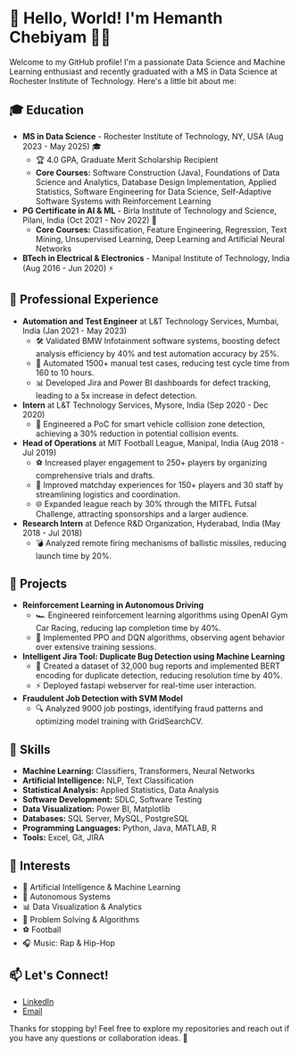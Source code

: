 # 👋 Hello, World! I'm Hemanth Chebiyam 👨‍💻

Welcome to my GitHub profile! I'm a passionate Data Science and Machine Learning enthusiast and recently graduated with a MS in Data Science at Rochester Institute of Technology. Here's a little bit about me:

## 🎓 Education
- **MS in Data Science** - Rochester Institute of Technology, NY, USA (Aug 2023 - May 2025) 🎓
  - 🏆 4.0 GPA, Graduate Merit Scholarship Recipient
  - **Core Courses:** Software Construction (Java), Foundations of Data Science and Analytics, Database Design Implementation, Applied Statistics, Software Engineering for Data Science, Self-Adaptive Software Systems with Reinforcement Learning
- **PG Certificate in AI & ML** - Birla Institute of Technology and Science, Pilani, India (Oct 2021 - Nov 2022) 🧠
  - **Core Courses:** Classification, Feature Engineering, Regression, Text Mining, Unsupervised Learning, Deep Learning and Artificial Neural Networks
- **BTech in Electrical & Electronics** - Manipal Institute of Technology, India (Aug 2016 - Jun 2020) ⚡

## 💼 Professional Experience
- **Automation and Test Engineer** at L&T Technology Services, Mumbai, India (Jan 2021 - May 2023)
  - 🛠️ Validated BMW Infotainment software systems, boosting defect analysis efficiency by 40% and test automation accuracy by 25%.
  - 🚀 Automated 1500+ manual test cases, reducing test cycle time from 160 to 10 hours.
  - 📊 Developed Jira and Power BI dashboards for defect tracking, leading to a 5x increase in defect detection.
- **Intern** at L&T Technology Services, Mysore, India (Sep 2020 - Dec 2020)
  - 🚗 Engineered a PoC for smart vehicle collision zone detection, achieving a 30% reduction in potential collision events.
- **Head of Operations** at MIT Football League, Manipal, India (Aug 2018 - Jul 2019)
  - ⚽ Increased player engagement to 250+ players by organizing comprehensive trials and drafts.
  - 🏅 Improved matchday experiences for 150+ players and 30 staff by streamlining logistics and coordination.
  - 🌐 Expanded league reach by 30% through the MITFL Futsal Challenge, attracting sponsorships and a larger audience.
- **Research Intern** at Defence R&D Organization, Hyderabad, India (May 2018 - Jul 2018)
  - 💣 Analyzed remote firing mechanisms of ballistic missiles, reducing launch time by 20%.

## 🧠 Projects
- **Reinforcement Learning in Autonomous Driving**
  - 🏎️ Engineered reinforcement learning algorithms using OpenAI Gym Car Racing, reducing lap completion time by 40%.
  - 🤖 Implemented PPO and DQN algorithms, observing agent behavior over extensive training sessions.
- **Intelligent Jira Tool: Duplicate Bug Detection using Machine Learning**
  - 🐞 Created a dataset of 32,000 bug reports and implemented BERT encoding for duplicate detection, reducing resolution time by 40%.
  - ⚡ Deployed fastapi webserver for real-time user interaction.
- **Fraudulent Job Detection with SVM Model**
  - 🔍 Analyzed 9000 job postings, identifying fraud patterns and optimizing model training with GridSearchCV.

## 🔧 Skills
- **Machine Learning:** Classifiers, Transformers, Neural Networks
- **Artificial Intelligence:** NLP, Text Classification
- **Statistical Analysis:** Applied Statistics, Data Analysis
- **Software Development:** SDLC, Software Testing
- **Data Visualization:** Power BI, Matplotlib
- **Databases:** SQL Server, MySQL, PostgreSQL
- **Programming Languages:** Python, Java, MATLAB, R
- **Tools:** Excel, Git, JIRA

## 🌟 Interests
- 🤖 Artificial Intelligence & Machine Learning
- 🚀 Autonomous Systems
- 📊 Data Visualization & Analytics
- 🧩 Problem Solving & Algorithms
- ⚽ Football
- 🎧 Music: Rap & Hip-Hop

## 📫 Let's Connect!
- [LinkedIn](https://www.linkedin.com/in/hemanthchebiyam/)
- [Email](mailto:hc3746@rit.edu)
              

Thanks for stopping by! Feel free to explore my repositories and reach out if you have any questions or collaboration ideas. 🚀


